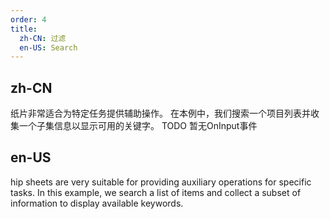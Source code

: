 ```yaml
---
order: 4
title:
  zh-CN: 过滤
  en-US: Search
---
```


## zh-CN

纸片非常适合为特定任务提供辅助操作。 在本例中，我们搜索一个项目列表并收集一个子集信息以显示可用的关键字。 TODO 暂无OnInput事件

## en-US

hip sheets are very suitable for providing auxiliary operations for specific tasks. In this example, we search a list of items and collect a subset of information to display available keywords.
